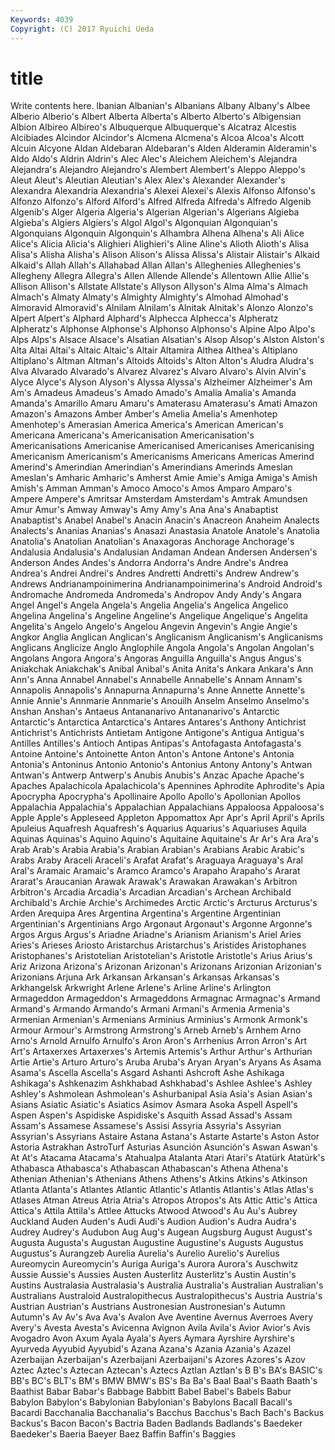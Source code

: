 ```yaml
---
Keywords: 4039 
Copyright: (C) 2017 Ryuichi Ueda
---
```


# title

Write contents here.
lbanian Albanian's Albanians Albany Albany's Albee
Alberio Alberio's Albert Alberta Alberta's Alberto Alberto's Albigensian Albion Albireo
Albireo's Albuquerque Albuquerque's Alcatraz Alcestis Alcibiades Alcindor Alcindor's Alcmena Alcmena's
Alcoa Alcoa's Alcott Alcuin Alcyone Aldan Aldebaran Aldebaran's Alden Alderamin
Alderamin's Aldo Aldo's Aldrin Aldrin's Alec Alec's Aleichem Aleichem's Alejandra
Alejandra's Alejandro Alejandro's Alembert Alembert's Aleppo Aleppo's Aleut Aleut's Aleutian
Aleutian's Alex Alex's Alexander Alexander's Alexandra Alexandria Alexandria's Alexei Alexei's
Alexis Alfonso Alfonso's Alfonzo Alfonzo's Alford Alford's Alfred Alfreda Alfreda's
Alfredo Algenib Algenib's Alger Algeria Algeria's Algerian Algerian's Algerians Algieba
Algieba's Algiers Algiers's Algol Algol's Algonquian Algonquian's Algonquians Algonquin Algonquin's
Alhambra Alhena Alhena's Ali Alice Alice's Alicia Alicia's Alighieri Alighieri's
Aline Aline's Alioth Alioth's Alisa Alisa's Alisha Alisha's Alison Alison's
Alissa Alissa's Alistair Alistair's Alkaid Alkaid's Allah Allah's Allahabad Allan
Allan's Alleghenies Alleghenies's Allegheny Allegra Allegra's Allen Allende Allende's Allentown
Allie Allie's Allison Allison's Allstate Allstate's Allyson Allyson's Alma Alma's
Almach Almach's Almaty Almaty's Almighty Almighty's Almohad Almohad's Almoravid Almoravid's
Alnilam Alnilam's Alnitak Alnitak's Alonzo Alonzo's Alpert Alpert's Alphard Alphard's
Alphecca Alphecca's Alpheratz Alpheratz's Alphonse Alphonse's Alphonso Alphonso's Alpine Alpo
Alpo's Alps Alps's Alsace Alsace's Alsatian Alsatian's Alsop Alsop's Alston
Alston's Alta Altai Altai's Altaic Altaic's Altair Altamira Althea Althea's
Altiplano Altiplano's Altman Altman's Altoids Altoids's Alton Alton's Aludra Aludra's
Alva Alvarado Alvarado's Alvarez Alvarez's Alvaro Alvaro's Alvin Alvin's Alyce
Alyce's Alyson Alyson's Alyssa Alyssa's Alzheimer Alzheimer's Am Am's Amadeus
Amadeus's Amado Amado's Amalia Amalia's Amanda Amanda's Amarillo Amaru Amaru's
Amaterasu Amaterasu's Amati Amazon Amazon's Amazons Amber Amber's Amelia Amelia's
Amenhotep Amenhotep's Amerasian America America's American American's Americana Americana's Americanisation
Americanisation's Americanisations Americanise Americanised Americanises Americanising Americanism Americanism's Americanisms Americans
Americas Amerind Amerind's Amerindian Amerindian's Amerindians Amerinds Ameslan Ameslan's Amharic
Amharic's Amherst Amie Amie's Amiga Amiga's Amish Amish's Amman Amman's
Amoco Amoco's Amos Amparo Amparo's Ampere Ampere's Amritsar Amsterdam Amsterdam's
Amtrak Amundsen Amur Amur's Amway Amway's Amy Amy's Ana Ana's
Anabaptist Anabaptist's Anabel Anabel's Anacin Anacin's Anacreon Anaheim Analects Analects's
Ananias Ananias's Anasazi Anastasia Anatole Anatole's Anatolia Anatolia's Anatolian Anatolian's
Anaxagoras Anchorage Anchorage's Andalusia Andalusia's Andalusian Andaman Andean Andersen Andersen's
Anderson Andes Andes's Andorra Andorra's Andre Andre's Andrea Andrea's Andrei
Andrei's Andres Andretti Andretti's Andrew Andrew's Andrews Andrianampoinimerina Andrianampoinimerina's Android
Android's Andromache Andromeda Andromeda's Andropov Andy Andy's Angara Angel Angel's
Angela Angela's Angelia Angelia's Angelica Angelico Angelina Angelina's Angeline Angeline's
Angelique Angelique's Angelita Angelita's Angelo Angelo's Angelou Angevin Angevin's Angie
Angie's Angkor Anglia Anglican Anglican's Anglicanism Anglicanism's Anglicanisms Anglicans Anglicize
Anglo Anglophile Angola Angola's Angolan Angolan's Angolans Angora Angora's Angoras
Anguilla Anguilla's Angus Angus's Aniakchak Aniakchak's Anibal Anibal's Anita Anita's
Ankara Ankara's Ann Ann's Anna Annabel Annabel's Annabelle Annabelle's Annam
Annam's Annapolis Annapolis's Annapurna Annapurna's Anne Annette Annette's Annie Annie's
Annmarie Annmarie's Anouilh Anselm Anselmo Anselmo's Anshan Anshan's Antaeus Antananarivo
Antananarivo's Antarctic Antarctic's Antarctica Antarctica's Antares Antares's Anthony Antichrist Antichrist's
Antichrists Antietam Antigone Antigone's Antigua Antigua's Antilles Antilles's Antioch Antipas
Antipas's Antofagasta Antofagasta's Antoine Antoine's Antoinette Anton Anton's Antone Antone's
Antonia Antonia's Antoninus Antonio Antonio's Antonius Antony Antony's Antwan Antwan's
Antwerp Antwerp's Anubis Anubis's Anzac Apache Apache's Apaches Apalachicola Apalachicola's
Apennines Aphrodite Aphrodite's Apia Apocrypha Apocrypha's Apollinaire Apollo Apollo's Apollonian
Apollos Appalachia Appalachia's Appalachian Appalachians Appaloosa Appaloosa's Apple Apple's Appleseed
Appleton Appomattox Apr Apr's April April's Aprils Apuleius Aquafresh Aquafresh's
Aquarius Aquarius's Aquariuses Aquila Aquinas Aquinas's Aquino Aquino's Aquitaine Aquitaine's
Ar Ar's Ara Ara's Arab Arab's Arabia Arabia's Arabian Arabian's
Arabians Arabic Arabic's Arabs Araby Araceli Araceli's Arafat Arafat's Araguaya
Araguaya's Aral Aral's Aramaic Aramaic's Aramco Aramco's Arapaho Arapaho's Ararat
Ararat's Araucanian Arawak Arawak's Arawakan Arawakan's Arbitron Arbitron's Arcadia Arcadia's
Arcadian Arcadian's Archean Archibald Archibald's Archie Archie's Archimedes Arctic Arctic's
Arcturus Arcturus's Arden Arequipa Ares Argentina Argentina's Argentine Argentinian Argentinian's
Argentinians Argo Argonaut Argonaut's Argonne Argonne's Argos Argus Argus's Ariadne
Ariadne's Arianism Arianism's Ariel Aries Aries's Arieses Ariosto Aristarchus Aristarchus's
Aristides Aristophanes Aristophanes's Aristotelian Aristotelian's Aristotle Aristotle's Arius Arius's Ariz
Arizona Arizona's Arizonan Arizonan's Arizonans Arizonian Arizonian's Arizonians Arjuna Ark
Arkansan Arkansan's Arkansas Arkansas's Arkhangelsk Arkwright Arlene Arlene's Arline Arline's
Arlington Armageddon Armageddon's Armageddons Armagnac Armagnac's Armand Armand's Armando Armando's
Armani Armani's Armenia Armenia's Armenian Armenian's Armenians Arminius Arminius's Armonk
Armonk's Armour Armour's Armstrong Armstrong's Arneb Arneb's Arnhem Arno Arno's
Arnold Arnulfo Arnulfo's Aron Aron's Arrhenius Arron Arron's Art Art's
Artaxerxes Artaxerxes's Artemis Artemis's Arthur Arthur's Arthurian Artie Artie's Arturo
Arturo's Aruba Aruba's Aryan Aryan's Aryans As Asama Asama's Ascella
Ascella's Asgard Ashanti Ashcroft Ashe Ashikaga Ashikaga's Ashkenazim Ashkhabad Ashkhabad's
Ashlee Ashlee's Ashley Ashley's Ashmolean Ashmolean's Ashurbanipal Asia Asia's Asian
Asian's Asians Asiatic Asiatic's Asiatics Asimov Asmara Asoka Aspell Aspell's
Aspen Aspen's Aspidiske Aspidiske's Asquith Assad Assad's Assam Assam's Assamese
Assamese's Assisi Assyria Assyria's Assyrian Assyrian's Assyrians Astaire Astana Astana's
Astarte Astarte's Aston Astor Astoria Astrakhan AstroTurf Asturias Asunción Asunción's
Aswan Aswan's At At's Atacama Atacama's Atahualpa Atalanta Atari Atari's
Atatürk Atatürk's Athabasca Athabasca's Athabascan Athabascan's Athena Athena's Athenian Athenian's
Athenians Athens Athens's Atkins Atkins's Atkinson Atlanta Atlanta's Atlantes Atlantic
Atlantic's Atlantis Atlantis's Atlas Atlas's Atlases Atman Atreus Atria Atria's
Atropos Atropos's Ats Attic Attic's Attica Attica's Attila Attila's Attlee
Attucks Atwood Atwood's Au Au's Aubrey Auckland Auden Auden's Audi
Audi's Audion Audion's Audra Audra's Audrey Audrey's Audubon Aug Aug's
Augean Augsburg August August's Augusta Augusta's Augustan Augustine Augustine's Augusts
Augustus Augustus's Aurangzeb Aurelia Aurelia's Aurelio Aurelio's Aurelius Aureomycin Aureomycin's
Auriga Auriga's Aurora Aurora's Auschwitz Aussie Aussie's Aussies Austen Austerlitz
Austerlitz's Austin Austin's Austins Australasia Australasia's Australia Australia's Australian Australian's
Australians Australoid Australopithecus Australopithecus's Austria Austria's Austrian Austrian's Austrians Austronesian
Austronesian's Autumn Autumn's Av Av's Ava Ava's Avalon Ave Aventine
Avernus Averroes Avery Avery's Avesta Avesta's Avicenna Avignon Avila Avila's
Avior Avior's Avis Avogadro Avon Axum Ayala Ayala's Ayers Aymara
Ayrshire Ayrshire's Ayurveda Ayyubid Ayyubid's Azana Azana's Azania Azania's Azazel
Azerbaijan Azerbaijan's Azerbaijani Azerbaijani's Azores Azores's Azov Aztec Aztec's Aztecan
Aztecan's Aztecs Aztlan Aztlan's B B's BA's BASIC's BB's BC's
BLT's BM's BMW BMW's BS's Ba Ba's Baal Baal's Baath
Baath's Baathist Babar Babar's Babbage Babbitt Babel Babel's Babels Babur
Babylon Babylon's Babylonian Babylonian's Babylons Bacall Bacall's Bacardi Bacchanalia Bacchanalia's
Bacchus Bacchus's Bach Bach's Backus Backus's Bacon Bacon's Bactria Baden
Badlands Badlands's Baedeker Baedeker's Baeria Baeyer Baez Baffin Baffin's Baggies
